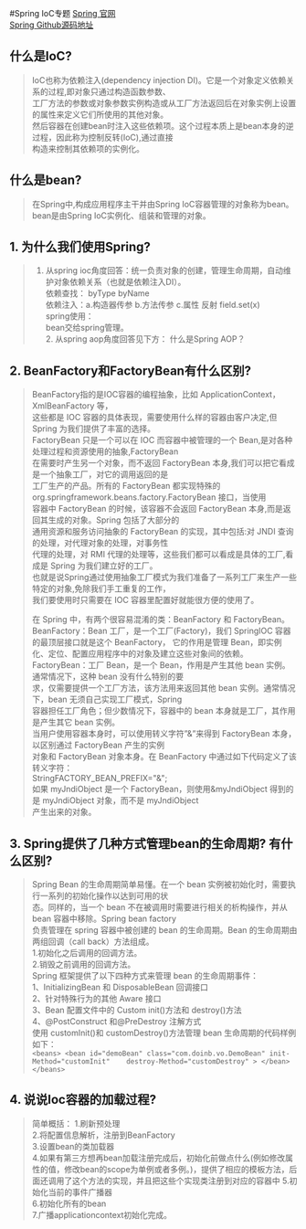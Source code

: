 #Spring IoC专题
[Spring 官网](https://spring.io/projects/spring-framework)  
[Spring Github源码地址](https://github.com/spring-projects/spring-framework.git)
## 什么是IoC?
>IoC也称为依赖注入(dependency injection DI)。它是一个对象定义依赖关系的过程,即对象只通过构造函数参数、  
工厂方法的参数或对象参数实例构造或从工厂方法返回后在对象实例上设置的属性来定义它们所使用的其他对象。  
然后容器在创建bean时注入这些依赖项。这个过程本质上是bean本身的逆过程，因此称为控制反转(IoC),通过直接  
构造来控制其依赖项的实例化。

## 什么是bean?
>在Spring中,构成应用程序主干并由Spring IoC容器管理的对象称为bean。bean是由Spring IoC实例化、组装和管理的对象。

## 1. 为什么我们使用Spring?
>   1. 从spring ioc角度回答：统一负责对象的创建，管理生命周期，自动维护对象依赖关系（也就是依赖注入DI）。  
    依赖查找： byType byName  
    依赖注入：a.构造器传参 b.方法传参 c.属性 反射 field.set(x)  
    spring使用：  
    bean交给spring管理。  
    2. 从spring aop角度回答见下方： 什么是Spring AOP？


## 2. BeanFactory和FactoryBean有什么区别?
> BeanFactory指的是IOC容器的编程抽象，比如 ApplicationContext，XmlBeanFactory 等，  
这些都是 IOC 容器的具体表现，需要使用什么样的容器由客户决定,但 Spring 为我们提供了丰富的选择。  
FactoryBean 只是一个可以在 IOC 而容器中被管理的一个 Bean,是对各种处理过程和资源使用的抽象,FactoryBean  
在需要时产生另一个对象，而不返回 FactoryBean 本身,我们可以把它看成是一个抽象工厂，对它的调用返回的是  
工厂生产的产品。所有的 FactoryBean 都实现特殊的 org.springframework.beans.factory.FactoryBean 接口，当使用  
容器中 FactoryBean 的时候，该容器不会返回 FactoryBean 本身,而是返回其生成的对象。Spring 包括了大部分的  
通用资源和服务访问抽象的 FactoryBean 的实现，其中包括:对 JNDI 查询的处理，对代理对象的处理，对事务性  
代理的处理，对 RMI 代理的处理等，这些我们都可以看成是具体的工厂,看成是 Spring 为我们建立好的工厂。  
也就是说Spring通过使用抽象工厂模式为我们准备了一系列工厂来生产一些特定的对象,免除我们手工重复的工作，  
我们要使用时只需要在 IOC 容器里配置好就能很方便的使用了。
>
>在 Spring 中，有两个很容易混淆的类：BeanFactory 和 FactoryBean。 
 BeanFactory：Bean 工厂，是一个工厂(Factory)，我们 SpringIOC 容器的最顶层接口就是这个 BeanFactory，
 它的作用是管理 Bean，即实例化、定位、配置应用程序中的对象及建立这些对象间的依赖。  
 FactoryBean：工厂 Bean，是一个 Bean，作用是产生其他 bean 实例。通常情况下，这种 bean 没有什么特别的要  
 求，仅需要提供一个工厂方法，该方法用来返回其他 bean 实例。通常情况下，bean 无须自己实现工厂模式，Spring  
 容器担任工厂角色；但少数情况下，容器中的 bean 本身就是工厂，其作用是产生其它 bean 实例。  
 当用户使用容器本身时，可以使用转义字符”&”来得到 FactoryBean 本身，以区别通过 FactoryBean 产生的实例  
 对象和 FactoryBean 对象本身。在 BeanFactory 中通过如下代码定义了该转义字符：  
 StringFACTORY_BEAN_PREFIX="&";  
 如果 myJndiObject 是一个 FactoryBean，则使用&myJndiObject 得到的是 myJndiObject 对象，而不是 myJndiObject  
 产生出来的对象。

## 3. Spring提供了几种方式管理bean的生命周期? 有什么区别?
>Spring Bean 的生命周期简单易懂。在一个 bean 实例被初始化时，需要执行一系列的初始化操作以达到可用的状  
 态。同样的，当一个 bean 不在被调用时需要进行相关的析构操作，并从 bean 容器中移除。Spring bean factory  
 负责管理在 spring 容器中被创建的 bean 的生命周期。Bean 的生命周期由两组回调（call back）方法组成。  
 1.初始化之后调用的回调方法。  
 2.销毁之前调用的回调方法。  
Spring 框架提供了以下四种方式来管理 bean 的生命周期事件：  
1、InitializingBean 和 DisposableBean 回调接口  
2、针对特殊行为的其他 Aware 接口  
3、Bean 配置文件中的 Custom init()方法和 destroy()方法  
4、@PostConstruct 和@PreDestroy 注解方式  
使用 customInit()和 customDestroy()方法管理 bean 生命周期的代码样例如下：   
 `` <beans>
        <bean id="demoBean" class="com.doinb.vo.DemoBean" init-Method="customInit"   
            destroy-Method="customDestroy" >
        </bean>
    </beans>
 ``

## 4. 说说Ioc容器的加载过程?
>简单概括：
1.刷新预处理  
2.将配置信息解析，注册到BeanFactory  
3.设置bean的类加载器  
4.如果有第三方想再bean加载注册完成后，初始化前做点什么(例如修改属性的值，修改bean的scope为单例或者多例。)，提供了相应的模板方法，后面还调用了这个方法的实现，并且把这些个实现类注册到对应的容器中
5.初始化当前的事件广播器  
6.初始化所有的bean  
7.广播applicationcontext初始化完成。  
